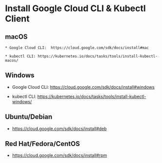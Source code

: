 # Install Google Cloud CLI & Kubectl Client 

## macOS
```
* Google Cloud CLI:  https://cloud.google.com/sdk/docs/install#mac

* kubectl CLI: https://kubernetes.io/docs/tasks/tools/install-kubectl-macos/
```

## Windows

* Google Cloud CLI: https://cloud.google.com/sdk/docs/install#windows

* kubectl CLI: https://kubernetes.io/docs/tasks/tools/install-kubectl-windows/

## Ubuntu/Debian

* https://cloud.google.com/sdk/docs/install#deb

## Red Hat/Fedora/CentOS

* https://cloud.google.com/sdk/docs/install#rpm
